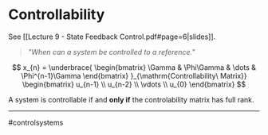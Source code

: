 # Controllability
See [[Lecture 9 - State Feedback Control.pdf#page=6|slides]].

> *"When can a system be controlled to a reference."*

$$
x_{n} =
\underbrace{
    \begin{bmatrix}
    \Gamma & \Phi\Gamma & \dots & \Phi^{n-1}\Gamma
    \end{bmatrix}
}_{\mathrm{Controllability\ Matrix}}
\begin{bmatrix}
u_{n-1} \\
u_{n-2} \\
\vdots \\
u_{0}
\end{bmatrix}
$$

A system is controllable if and **only if** the controlability matrix has full rank.

---
#controlsystems